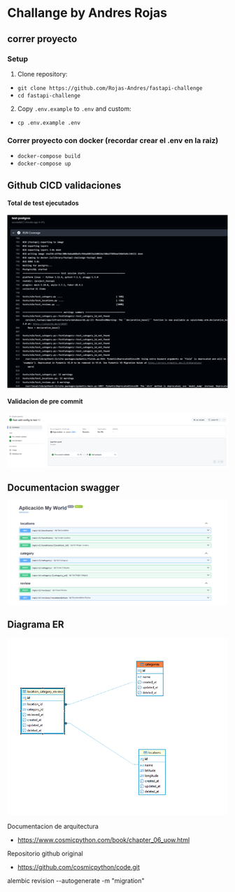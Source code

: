 # Challange by Andres Rojas

## correr proyecto

### Setup

1. Clone repository:

- `git clone https://github.com/Rojas-Andres/fastapi-challenge`
- `cd fastapi-challenge`

2. Copy `.env.example` to `.env` and custom:

- `cp .env.example .env`

### Correr proyecto con docker (recordar crear el .env en la raiz)
- ` docker-compose build `
- ` docker-compose up `

## Github CICD validaciones

#### Total de test ejecutados
![](images/github_actions/test_success.png)

#### Validacion de pre commit
![](images/github_actions/github_action_pre_commit_and_coverge_pass.png)

## Documentacion swagger
![](images/docs/swagger_doc.png)

## Diagrama ER
![](images/diagrama/diagrama_er.png)


Documentacion de arquitectura
- https://www.cosmicpython.com/book/chapter_06_uow.html

Repositorio github original
- https://github.com/cosmicpython/code.git


alembic revision --autogenerate -m "migration"

